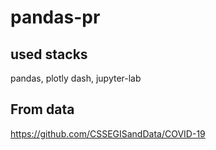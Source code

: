 # pandas-pr

## used stacks
pandas, plotly dash, jupyter-lab

## From data
https://github.com/CSSEGISandData/COVID-19

